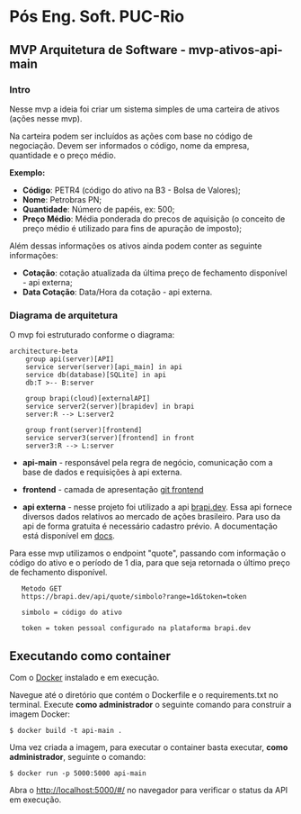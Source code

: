 # Pós Eng. Soft. PUC-Rio
## MVP Arquitetura de Software - mvp-ativos-api-main

### Intro

Nesse mvp a ideia foi criar um sistema simples de uma carteira de ativos (ações nesse mvp).

Na carteira podem ser incluídos as ações com base no código de negociação. Devem ser informados o código, nome da empresa, quantidade e o preço médio.

**Exemplo:**

* **Código**: PETR4 (código do ativo na B3 - Bolsa de Valores);
* **Nome**: Petrobras PN;
* **Quantidade**: Número de papéis, ex: 500;
* **Preço Médio**: Média ponderada do precos de aquisição (o conceito de preço médio é utilizado para fins de apuração de imposto);

Além dessas informações os ativos ainda podem conter as seguinte informações:

* **Cotação**: cotação atualizada da última preço de fechamento disponível - api externa;
* **Data Cotação**: Data/Hora da cotação - api externa.

### Diagrama de arquitetura

O mvp foi estruturado conforme o diagrama:


```mermaid
architecture-beta
    group api(server)[API]
    service server(server)[api_main] in api
    service db(database)[SQLite] in api
    db:T >-- B:server

    group brapi(cloud)[externalAPI]
    service server2(server)[brapidev] in brapi
    server:R --> L:server2

    group front(server)[frontend]
    service server3(server)[frontend] in front
    server3:R --> L:server
```

* **api-main** - responsável pela regra de negócio, comunicação com a base de dados e requisições à api externa.

* **frontend** - camada de apresentação [git frontend](github.com/rafgartzia/mvp-ativos-frontend)

* **api externa** - nesse projeto foi utilizado a api [brapi.dev](brapi.dev). Essa api fornece diversos dados relativos ao mercado de ações brasileiro. Para uso da api de forma gratuita é necessário cadastro prévio. A documentação está disponível em [docs](brapi.dev/docs).

Para esse mvp utilizamos o endpoint "quote", passando com informação o código do ativo e o período de 1 dia, para que seja retornada o último preço de fechamento disponível.

```
   Metodo GET
   https://brapi.dev/api/quote/simbolo?range=1d&token=token
```
```
   simbolo = código do ativo
```
```
   token = token pessoal configurado na plataforma brapi.dev
```

## Executando como container

Com o [Docker](https://docs.docker.com/engine/install/) instalado e em execução.

Navegue até o diretório que contém o Dockerfile e o requirements.txt no terminal.
Execute **como administrador** o seguinte comando para construir a imagem Docker:

```
$ docker build -t api-main .
```

Uma vez criada a imagem, para executar o container basta executar, **como administrador**, seguinte o comando:

```
$ docker run -p 5000:5000 api-main
```

Abra o [http://localhost:5000/#/](http://localhost:5000/#/) no navegador para verificar o status da API em execução.
